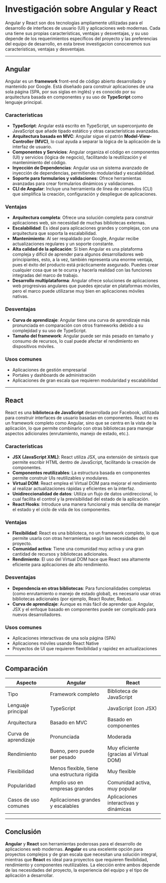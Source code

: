 # Investigación sobre Angular y React

Angular y React son dos tecnologías ampliamente utilizadas para el desarrollo de interfaces de usuario (UI) y aplicaciones web modernas. Cada una tiene sus propias características, ventajas y desventajas, y su uso depende de los requerimientos específicos del proyecto y las preferencias del equipo de desarrollo, en esta breve investigacion conoceremos sus caracteristicas, ventajas y desventajas.

---

## Angular

Angular es un **framework** front-end de código abierto desarrollado y mantenido por Google. Está diseñado para construir aplicaciones de una sola página (SPA, por sus siglas en inglés) y es conocido por su arquitectura basada en componentes y su uso de **TypeScript** como lenguaje principal.

### Características
- **TypeScript**: Angular está escrito en TypeScript, un superconjunto de JavaScript que añade tipado estático y otras características avanzadas.
- **Arquitectura basada en MVC**: Angular sigue el patrón **Model-View-Controller (MVC)**, lo cual ayuda a separar la lógica de la aplicación de la interfaz de usuario.
- **Componentes y Servicios**: Angular organiza el código en componentes (UI) y servicios (lógica de negocio), facilitando la reutilización y el mantenimiento del código.
- **Inyección de Dependencias**: Angular usa un sistema avanzado de inyección de dependencias, permitiendo modularidad y escalabilidad.
- **Soporte para formularios y validaciones**: Ofrece herramientas avanzadas para crear formularios dinámicos y validaciones.
- **CLI de Angular**: Incluye una herramienta de línea de comandos (CLI) que simplifica la creación, configuración y despliegue de aplicaciones.

### Ventajas
- **Arquitectura completa**: Ofrece una solución completa para construir aplicaciones web, sin necesidad de muchas bibliotecas externas.
- **Escalabilidad**: Es ideal para aplicaciones grandes y complejas, con una arquitectura que soporta la escalabilidad.
- **Mantenimiento**: Al ser respaldado por Google, Angular recibe actualizaciones regulares y un soporte constante.
- **Alta calidad de la aplicación**: Si bien Angular es una plataforma compleja y difícil de aprender para algunos desarrolladores web principiantes, esto, a la vez, también representa una enorme ventaja, pues el éxito del producto está prácticamente asegurado. Puedes crear cualquier cosa que se te ocurra y hacerla realidad con las funciones integradas del marco de trabajo.
- **Desarrollo multiplataforma**: Angular ofrece soluciones de aplicaciones web progresivas angulares que puedes ejecutar en plataformas móviles, pero el marco puede utilizarse muy bien en aplicaciones móviles nativas.

### Desventajas
- **Curva de aprendizaje**: Angular tiene una curva de aprendizaje más pronunciada en comparación con otros frameworks debido a su complejidad y su uso de TypeScript.
- **Tamaño del framework**: Angular puede ser más pesado en tamaño y consumo de recursos, lo cual puede afectar el rendimiento en dispositivos móviles.

### Usos comunes
- Aplicaciones de gestión empresarial
- Portales y dashboards de administración
- Aplicaciones de gran escala que requieren modularidad y escalabilidad

---

## React

React es una **biblioteca de JavaScript** desarrollada por Facebook, utilizada para construir interfaces de usuario basadas en componentes. React no es un framework completo como Angular, sino que se centra en la vista de la aplicación, lo que permite combinarlo con otras bibliotecas para manejar aspectos adicionales (enrutamiento, manejo de estado, etc.).

### Características
- **JSX (JavaScript XML)**: React utiliza JSX, una extensión de sintaxis que permite escribir HTML dentro de JavaScript, facilitando la creación de componentes.
- **Componentes reutilizables**: La estructura basada en componentes permite construir UIs reutilizables y modulares.
- **Virtual DOM**: React emplea el Virtual DOM para mejorar el rendimiento al realizar actualizaciones rápidas y eficientes en la interfaz.
- **Unidireccionalidad de datos**: Utiliza un flujo de datos unidireccional, lo cual facilita el control y la previsibilidad del estado de la aplicación.
- **React Hooks**: Introduce una manera funcional y más sencilla de manejar el estado y el ciclo de vida de los componentes.

### Ventajas
- **Flexibilidad**: React es una biblioteca, no un framework completo, lo que permite usarla con otras herramientas según las necesidades del proyecto.
- **Comunidad activa**: Tiene una comunidad muy activa y una gran cantidad de recursos y bibliotecas adicionales.
- **Rendimiento**: El uso del Virtual DOM hace que React sea altamente eficiente para aplicaciones de alto rendimiento.

### Desventajas
- **Dependencia en otras bibliotecas**: Para funcionalidades completas (como enrutamiento o manejo de estado global), es necesario usar otras bibliotecas adicionales (por ejemplo, React Router, Redux).
- **Curva de aprendizaje**: Aunque es más fácil de aprender que Angular, JSX y el enfoque basado en componentes puede ser complicado para nuevos desarrolladores.

### Usos comunes
- Aplicaciones interactivas de una sola página (SPA)
- Aplicaciones móviles usando React Native
- Proyectos de UI que requieren flexibilidad y rapidez en actualizaciones

---

## Comparación

| Aspecto                | Angular                                             | React                                   |
|------------------------|-----------------------------------------------------|-----------------------------------------|
| Tipo                   | Framework completo                                  | Biblioteca de JavaScript                |
| Lenguaje principal     | TypeScript                                          | JavaScript (con JSX)                    |
| Arquitectura           | Basado en MVC                                       | Basado en componentes                   |
| Curva de aprendizaje   | Pronunciada                                         | Moderada                                |
| Rendimiento            | Bueno, pero puede ser pesado                        | Muy eficiente (gracias al Virtual DOM)  |
| Flexibilidad           | Menos flexible, tiene una estructura rígida         | Muy flexible                            |
| Popularidad            | Amplio uso en empresas grandes                      | Comunidad activa, muy popular           |
| Casos de uso comunes   | Aplicaciones grandes y escalables                   | Aplicaciones interactivas y dinámicas   |

---

## Conclusión
**Angular** y **React** son herramientas poderosas para el desarrollo de aplicaciones web modernas. **Angular** es una excelente opción para proyectos complejos y de gran escala que necesitan una solución integral, mientras que **React** es ideal para proyectos que requieren flexibilidad, rendimiento y componentes reutilizables. La elección entre ambos depende de las necesidades del proyecto, la experiencia del equipo y el tipo de aplicación a desarrollar. 

